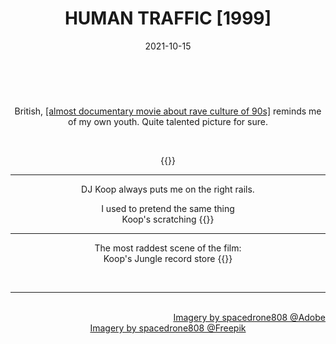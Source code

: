 ﻿---
title: HUMAN TRAFFIC [1999]
description: 
date: 2021-10-15
thumbnail: "img/human-traffic.png"
categories:
  - "Movies"
  - "Art"
  - "Reviews"

tags:
  - "Gems"
  - "Human"
  - "Traffic"
  - "90s"
weight: 1
---

<br>

<div align="center">

British, [[almost documentary movie about rave culture of 90s]](https://www.imdb.com/title/tt0188674) reminds me of my own youth. Quite talented picture for sure.

<br>

{{<youtube tWzdtRji3U0>}}
<hr>

DJ Koop always puts me on the right rails.

I used to pretend the same thing
<br>
Koop's scratching
{{<youtube Vd35RZL2hAg>}}
<hr>

The most raddest scene of the film:
<br>
Koop's Jungle record store
{{<youtube ChSg0-r_jqA>}}


</center>


<br>

<hr>

<div class="demo_line_two_stock_links">

<p style="text-align:right; margin-bottom: 0;">
<br>
<a href="https://stock.adobe.com/contributor/204789995/spacedrone808" target="_blank">Imagery by spacedrone808 @Adobe </a></p>
<a href="https://www.freepik.com/author/spacedrone808" target="_blank">Imagery by spacedrone808 @Freepik </a></p>

</div>